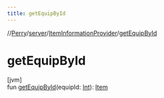 ```yaml
---
title: getEquipById
---
```

//[Perry](../../../index.html)/[server](../index.html)/[ItemInformationProvider](index.html)/[getEquipById](get-equip-by-id.html)



# getEquipById



[jvm]\
fun [getEquipById](get-equip-by-id.html)(equipId: [Int](https://kotlinlang.org/api/latest/jvm/stdlib/kotlin/-int/index.html)): [Item](../../client.inventory/-item/index.html)




